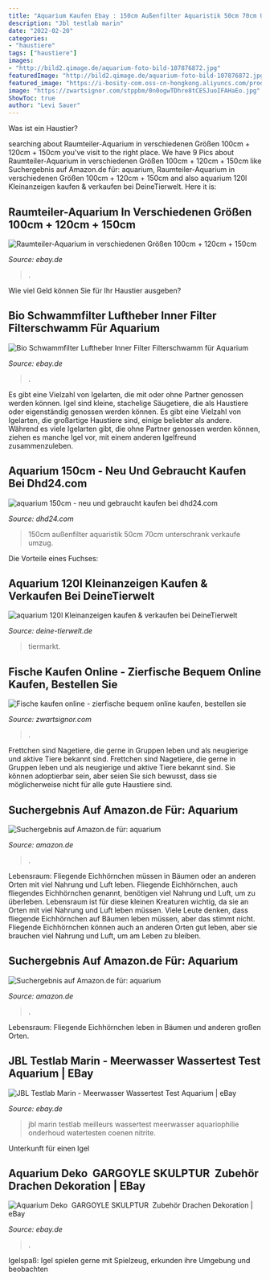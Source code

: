 ```yaml
---
title: "Aquarium Kaufen Ebay : 150cm Außenfilter Aquaristik 50cm 70cm Unterschrank Verkaufe Umzug"
description: "Jbl testlab marin"
date: "2022-02-20"
categories:
- "haustiere"
tags: ["haustiere"]
images:
- "http://bild2.qimage.de/aquarium-foto-bild-107876872.jpg"
featuredImage: "http://bild2.qimage.de/aquarium-foto-bild-107876872.jpg"
featured_image: "https://i-bosity-com.oss-cn-hongkong.aliyuncs.com/product_img/271/64020675/64020675_4_image.jpg?x-oss-process=image/resize,p_100/watermark,image_d2F0ZXJtYXJrX2ltZy8xNzExMTQzMC9kZWZhdWx0LnBuZz94LW9zcy1wcm9jZXNzPWltYWdlL3Jlc2l6ZSxQXzk5,g_nw,x_0,y_0"
image: "https://zwartsignor.com/stppbm/0n0ogwTDhre8tCESJuoIFAHaEo.jpg"
ShowToc: true
author: "Levi Sauer"
---
```



Was ist ein Haustier?

	

		
searching about Raumteiler-Aquarium in verschiedenen Größen 100cm + 120cm + 150cm you've visit to the right place. We have 9 Pics about Raumteiler-Aquarium in verschiedenen Größen 100cm + 120cm + 150cm like Suchergebnis auf Amazon.de für: aquarium, Raumteiler-Aquarium in verschiedenen Größen 100cm + 120cm + 150cm and also aquarium 120l Kleinanzeigen kaufen &amp; verkaufen bei DeineTierwelt. Here it is:
		
    
## Raumteiler-Aquarium In Verschiedenen Größen 100cm + 120cm + 150cm

<img loading=lazy src="https://www.alpuna.de/eBay/Tierwelt/Aquarien/U150/U150_3.jpg" onerror="this.onerror=null;this.src='https://tse1.mm.bing.net/th?id=OIP.65rdnFOMAo-Hb1_CMOv0HQHaHa&amp;pid=15.1';" alt="Raumteiler-Aquarium in verschiedenen Größen 100cm + 120cm + 150cm">

_Source: ebay.de_

>. 

	

Wie viel Geld können Sie für Ihr Haustier ausgeben?

    
## Bio Schwammfilter Luftheber Inner Filter Filterschwamm Für Aquarium

<img loading=lazy src="https://i-bosity-com.oss-cn-hongkong.aliyuncs.com/product_img/271/64020675/64020675_4_image.jpg?x-oss-process=image/resize,p_100/watermark,image_d2F0ZXJtYXJrX2ltZy8xNzExMTQzMC9kZWZhdWx0LnBuZz94LW9zcy1wcm9jZXNzPWltYWdlL3Jlc2l6ZSxQXzk5,g_nw,x_0,y_0" onerror="this.onerror=null;this.src='https://tse4.mm.bing.net/th?id=OIP.Pba8tBGc3aQExMBPOfOEewHaHa&amp;pid=15.1';" alt="Bio Schwammfilter Luftheber Inner Filter Filterschwamm für Aquarium">

_Source: ebay.de_

>. 

	

Es gibt eine Vielzahl von Igelarten, die mit oder ohne Partner genossen werden können.
Igel sind kleine, stachelige Säugetiere, die als Haustiere oder eigenständig genossen werden können. Es gibt eine Vielzahl von Igelarten, die großartige Haustiere sind, einige beliebter als andere. Während es viele Igelarten gibt, die ohne Partner genossen werden können, ziehen es manche Igel vor, mit einem anderen Igelfreund zusammenzuleben.

    
## Aquarium 150cm - Neu Und Gebraucht Kaufen Bei Dhd24.com

<img loading=lazy src="http://bild2.qimage.de/aquarium-foto-bild-107876872.jpg" onerror="this.onerror=null;this.src='https://tse3.mm.bing.net/th?id=OIP.EWjLqGOguZWIVA5_r4lVXwHaEK&amp;pid=15.1';" alt="aquarium 150cm - neu und gebraucht kaufen bei dhd24.com">

_Source: dhd24.com_

>150cm außenfilter aquaristik 50cm 70cm unterschrank verkaufe umzug. 

	

Die Vorteile eines Fuchses:

    
## Aquarium 120l Kleinanzeigen Kaufen &amp; Verkaufen Bei DeineTierwelt

<img loading=lazy src="https://bild7.qimage.de/aquarium-gross-foto-bild-122127317.jpg" onerror="this.onerror=null;this.src='https://tse3.mm.bing.net/th?id=OIP.NFgDKo4X7-hU_K9ZPNw1oQHaEK&amp;pid=15.1';" alt="aquarium 120l Kleinanzeigen kaufen &amp; verkaufen bei DeineTierwelt">

_Source: deine-tierwelt.de_

>tiermarkt. 

	



    
## Fische Kaufen Online - Zierfische Bequem Online Kaufen, Bestellen Sie

<img loading=lazy src="https://zwartsignor.com/stppbm/0n0ogwTDhre8tCESJuoIFAHaEo.jpg" onerror="this.onerror=null;this.src='https://tse2.mm.bing.net/th?id=OIP.MEkTZ6Rbt3qS4NOx2pTNLgAAAA&amp;pid=15.1';" alt="Fische kaufen online - zierfische bequem online kaufen, bestellen sie">

_Source: zwartsignor.com_

>. 

	

Frettchen sind Nagetiere, die gerne in Gruppen leben und als neugierige und aktive Tiere bekannt sind.
Frettchen sind Nagetiere, die gerne in Gruppen leben und als neugierige und aktive Tiere bekannt sind. Sie können adoptierbar sein, aber seien Sie sich bewusst, dass sie möglicherweise nicht für alle gute Haustiere sind.

    
## Suchergebnis Auf Amazon.de Für: Aquarium

<img loading=lazy src="https://m.media-amazon.com/images/I/61pqt7vN0QL._AC_UL320_.jpg" onerror="this.onerror=null;this.src='https://tse2.mm.bing.net/th?id=OIP.AcNj8aI9mlsOvLVdBHSkagAAAA&amp;pid=15.1';" alt="Suchergebnis auf Amazon.de für: aquarium">

_Source: amazon.de_

>. 

	

Lebensraum: Fliegende Eichhörnchen müssen in Bäumen oder an anderen Orten mit viel Nahrung und Luft leben.
Fliegende Eichhörnchen, auch fliegendes Eichhörnchen genannt, benötigen viel Nahrung und Luft, um zu überleben. Lebensraum ist für diese kleinen Kreaturen wichtig, da sie an Orten mit viel Nahrung und Luft leben müssen. Viele Leute denken, dass fliegende Eichhörnchen auf Bäumen leben müssen, aber das stimmt nicht. Fliegende Eichhörnchen können auch an anderen Orten gut leben, aber sie brauchen viel Nahrung und Luft, um am Leben zu bleiben.

    
## Suchergebnis Auf Amazon.de Für: Aquarium

<img loading=lazy src="https://images-eu.ssl-images-amazon.com/images/I/519OfBxJhZL._AC_US218_.jpg" onerror="this.onerror=null;this.src='https://tse4.mm.bing.net/th?id=OIP.xmkVMQArr3EReStFB-yT5QAAAA&amp;pid=15.1';" alt="Suchergebnis auf Amazon.de für: aquarium">

_Source: amazon.de_

>. 

	

Lebensraum: Fliegende Eichhörnchen leben in Bäumen und anderen großen Orten.

    
## JBL Testlab Marin - Meerwasser Wassertest Test Aquarium | EBay

<img loading=lazy src="https://i.ebayimg.com/images/i/170419334097-0-1/s-l1000.jpg" onerror="this.onerror=null;this.src='https://tse2.mm.bing.net/th?id=OIP.Eb9mbRP0tJ-Re4fNyn_pqQHaHa&amp;pid=15.1';" alt="JBL Testlab Marin - Meerwasser Wassertest Test Aquarium | eBay">

_Source: ebay.de_

>jbl marin testlab meilleurs wassertest meerwasser aquariophilie onderhoud watertesten coenen nitrite. 

	

Unterkunft für einen Igel

    
## Aquarium Deko ️ GARGOYLE SKULPTUR ️ Zubehör Drachen Dekoration | EBay

<img loading=lazy src="https://i.ebayimg.com/images/g/2TgAAOSwPPFcRFSu/s-l400.jpg" onerror="this.onerror=null;this.src='https://tse1.mm.bing.net/th?id=OIP.emcAmITzWs0WttupcuKtRwAAAA&amp;pid=15.1';" alt="Aquarium Deko ️ GARGOYLE SKULPTUR ️ Zubehör Drachen Dekoration | eBay">

_Source: ebay.de_

>. 

	

Igelspaß: Igel spielen gerne mit Spielzeug, erkunden ihre Umgebung und beobachten

